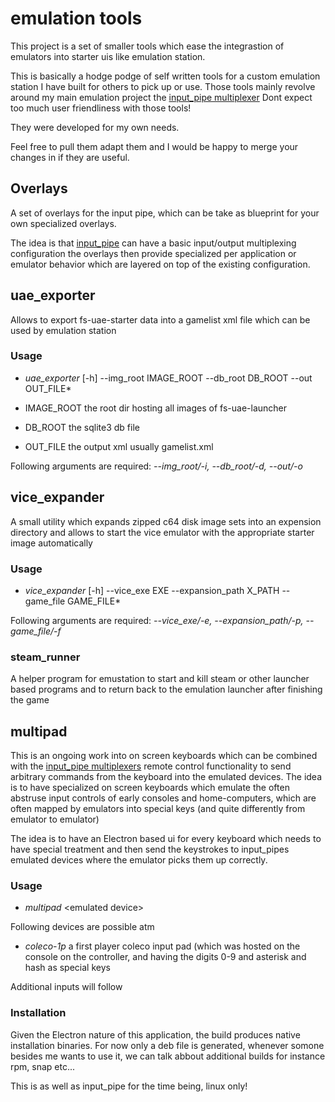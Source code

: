 # emulation tools

This project is a set of smaller tools which ease the integrastion of emulators into
starter uis like emulation station.

This is basically a hodge podge of self written tools
for a custom emulation station I have built 
for others to pick up or use. Those tools
mainly revolve around my main emulation project
the [input_pipe multiplexer](https://www.github.com/werpu/input_pipe)
Dont expect too much user friendliness with those tools!

They were developed for my own needs.

Feel free to pull them adapt them and I would
be happy to merge your changes in if they are useful.


## Overlays

A set of overlays for the input pipe,
which can be take as blueprint for your own 
specialized overlays.

The idea is that [input_pipe](https://www.github.com/werpu/input_pipe)
can have a basic input/output multiplexing configuration
the overlays then provide specialized per application
or emulator behavior which are layered on top of the existing 
configuration.


## uae_exporter

Allows to export fs-uae-starter data into a gamelist xml file which can be used by emulation station

### Usage

* *uae_exporter* [-h] --img_root IMAGE_ROOT --db_root DB_ROOT --out OUT_FILE*

* IMAGE_ROOT the root dir hosting all images of fs-uae-launcher
* DB_ROOT the sqlite3 db file
* OUT_FILE the output xml usually gamelist.xml

Following arguments are required: *--img_root/-i, --db_root/-d, --out/-o*

## vice_expander

A small utility which expands zipped c64 disk image sets into an expension directory
and allows to start the vice emulator with the appropriate starter image automatically

### Usage
* *vice_expander* [-h] --vice_exe EXE --expansion_path X_PATH --game_file GAME_FILE*

Following arguments are required: *--vice_exe/-e, --expansion_path/-p, --game_file/-f*

### steam_runner

A helper program for emustation to start and kill steam or other launcher based
programs and to return back to the emulation launcher after finishing
the game


## multipad

This is an ongoing work into on screen keyboards which can be combined with the [input_pipe multiplexers](https://www.github.com/werpu/input_pipe)
remote control functionality to send arbitrary commands from the keyboard into the emulated devices.
The idea is to have specialized on screen keyboards which emulate the often abstruse
input controls of early consoles and home-computers, which are often mapped
by emulators into special keys (and quite differently from emulator to emulator)

The idea is to have an Electron based ui for every keyboard which needs to have special treatment
and then send the keystrokes to input_pipes emulated devices where the emulator picks them up correctly.

### Usage 
* *multipad* &lt;emulated device&gt;
 
Following devices are possible atm

* *coleco-1p* a first player coleco input pad (which was hosted on the console on the controller, and having the digits 0-9 and asterisk and hash as special keys

Additional inputs will follow

### Installation

Given the Electron nature of this application, the build produces native installation binaries.
For now only a deb file is generated, whenever somone besides me wants to use it, we can talk abbout
additional builds for instance rpm, snap etc...

This is as well as input_pipe for the time being, linux only!

  




